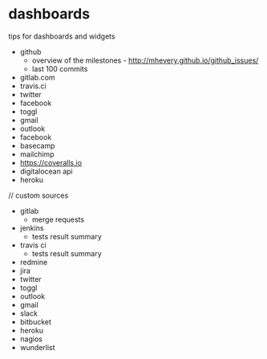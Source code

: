 # dashboards
tips for dashboards and widgets

- github
	- overview of the milestones - http://mhevery.github.io/github_issues/
	- last 100 commits
- gitlab.com
- travis.ci
- twitter
- facebook
- toggl
- gmail
- outlook
- facebook
- basecamp
- mailchimp
- https://coveralls.io
- digitalocean api
- heroku

// custom sources
- gitlab
	- merge requests
- jenkins
	- tests result summary
- travis ci
	- tests result summary
- redmine
- jira
- twitter
- toggl
- outlook
- gmail
- slack
- bitbucket
- heroku
- nagios
- wunderlist